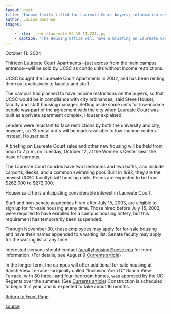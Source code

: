 ```yaml
---
layout: post
title: "Income limits lifted for Laureate Court buyers; information session scheduled"
author: Louise Donahue
images:
  -
    - file: ../art/laureate.04-10-11.224.jpg
    - caption: "The Housing Office will have a briefing on Laureate Court sales from noon to 2 p.m. on Tuesday, October 12. Photo by Louise Donahue"
---
```


October 11. 2004

Thirteen Laureate Court Apartments--just across from the main campus entrance--will be sold by UCSC as condo units without income restrictions.

UCSC bought the Laureate Court Apartments in 2002, and has been renting them out exclusively to faculty and staff.

The campus had planned to have income restrictions on the buyers, so that UCSC would be in compliance with city ordinances, said Steve Houser, faculty and staff housing manager. Setting aside some units for low-income people was part of the agreement with the city when Laureate Court was built as a private apartment complex, Houser explained.  

Lenders were reluctant to face restrictions by both the university and city, however, so 13 rental units will be made available to low-income renters instead, Houser said.  

A briefing on Laureate Court sales and other new housing will be held from noon to 2 p.m. on Tuesday, October 12, at the Women's Center near the base of campus.  

The Laureate Court condos have two bedrooms and two baths, and include carports, decks, and a common swimming pool. Built in 1992, they are the newest UCSC faculty/staff housing units. Prices are expected to be from $262,000 to $272,000.  

Houser said he is anticipating considerable interest in Laureate Court.  

Staff and non-senate academics hired after July 15, 2003, are eligible to sign up for for-sale housing at any time. Those hired before July 15, 2003, were required to have enrolled for a campus housing lottery, but this requirement has temporarily been suspended.   

Through November 30, these employees may apply for for-sale housing and have their names appended to a waiting list. Senate faculty may apply for the waiting list at any time.   

Interested persons should contact facultyhousing@ucsc.edu for more information. (For details, see August 9 [Currents article][1])  

In the longer term, the campus will offer additional for-sale housing at Ranch View Terrace--originally called "Inclusion Area D." Ranch View Terrace, with 80 three- and four-bedroom homes, was approved by the UC Regents over the summer. (See [Currents article][2]) Construction is scheduled to begin this year, and is expected to take about 16 months.

  

[Return to Front Page][3]

[1]: http://currents.ucsc.edu/04-05/08-09/housing.html
[2]: http://currents.ucsc.edu/04-05/07-26/morenews.htm
[3]: http://currents.ucsc.edu/

[source](http://www1.ucsc.edu/currents/04-05/10-11/laureate.asp "Permalink to laureate")
